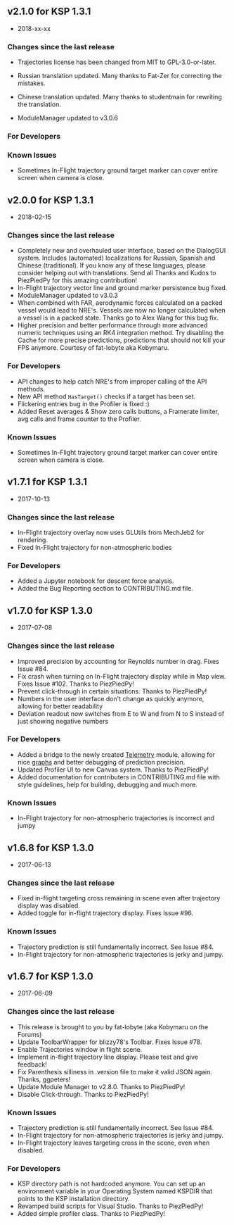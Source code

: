 ## v2.1.0 for KSP 1.3.1
 - 2018-xx-xx

### Changes since the last release

 * Trajectories license has been changed from MIT to GPL-3.0-or-later.
 * Russian translation updated. Many thanks to Fat-Zer for correcting the mistakes.
 * Chinese translation updated. Many thanks to studentmain for rewriting the translation.

 * ModuleManager updated to v3.0.6
### For Developers

### Known Issues

 * Sometimes In-Flight trajectory ground target marker can cover entire screen when camera is close.


## v2.0.0 for KSP 1.3.1
 - 2018-02-15

### Changes since the last release

 * Completely new and overhauled user interface, based on the DialogGUI system.
   Includes (automated) localizations for Russian, Spanish and Chinese (traditional). If you know any of these languages, please consider helping out with translations. Send all Thanks and Kudos to PiezPiedPy for this amazing contribution!
 * In-Flight trajectory vector line and ground marker persistence bug fixed.
 * ModuleManager updated to v3.0.3
 * When combined with FAR, aerodynamic forces calculated on a packed vessel would lead to NRE's.
   Vessels are now no longer calculated when a vessel is in a packed state. Thanks go to Alex Wang for this bug fix.
 * Higher precision and better performance through more advanced numeric techniques using an RK4 integration method.
   Try disabling the Cache for more precise predictions, predictions that should not kill your FPS anymore.
   Courtesy of fat-lobyte aka Kobymaru.

### For Developers

 * API changes to help catch NRE's from improper calling of the API methods.
 * New API method `HasTarget()` checks if a target has been set.
 * Flickering entries bug in the Profiler is fixed :)
 * Added Reset averages & Show zero calls buttons, a Framerate limiter, avg calls and frame counter to the Profiler.
 
### Known Issues

 * Sometimes In-Flight trajectory ground target marker can cover entire screen when camera is close.


## v1.7.1 for KSP 1.3.1
 - 2017-10-13

### Changes since the last release

 * In-Flight trajectory overlay now uses GLUtils from MechJeb2 for rendering.
 * Fixed In-Flight trajectory for non-atmospheric bodies

### For Developers

 * Added a Jupyter notebook for descent force analysis.
 * Added the Bug Reporting section to CONTRIBUTING.md file.


## v1.7.0 for KSP 1.3.0
 - 2017-07-08

### Changes since the last release

 * Improved precision by accounting for Reynolds number in drag. Fixes Issue #84.
 * Fix crash when turning on In-Flight trajectory display while in Map view. Fixes Issue #102. Thanks to PiezPiedPy!
 * Prevent click-through in certain situations. Thanks to PiezPiedPy!
 * Numbers in the user interface don't change as quickly anymore, allowing for better readability
 * Deviation readout now switches from E to W and from N to S instead of just showing negative numbers

### For Developers

 * Added a bridge to the newly created [Telemetry](https://github.com/fat-lobyte/KSPTelemetry) module,
   allowing for nice [graphs](https://user-images.githubusercontent.com/173609/27686194-febdbca6-5cd1-11e7-877d-1ab6e5069fb6.png)
   and better debugging of prediction precision.
 * Updated Profiler UI to new Canvas system. Thanks to PiezPiedPy!
 * Added documentation for contributers in CONTRIBUTING.md file with style guidelines,
   help for building, debugging and much more.

### Known Issues

  * In-Flight trajectory for non-atmospheric trajectories is incorrect and jumpy


## v1.6.8 for KSP 1.3.0

- 2017-06-13

### Changes since the last release
  * Fixed in-flight targeting cross remaining in scene even after trajectory display was disabled.
  * Added toggle for in-flight trajectory display. Fixes Issue #96.

### Known Issues
  * Trajectory prediction is still fundamentally incorrect. See Issue #84.
  * In-Flight trajectory for non-atmospheric trajectories is jerky and jumpy.


## v1.6.7 for KSP 1.3.0

- 2017-06-09

### Changes since the last release
  * This release is brought to you by fat-lobyte (aka Kobymaru on the Forums)
  * Update ToolbarWrapper for blizzy78's Toolbar. Fixes Issue #78.
  * Enable Trajectories window in flight scene.
  * Implement in-flight trajectory line display. Please test and give feedback!
  * Fix Parenthesis silliness in .version file to make it valid JSON again. Thanks, ggpeters!
  * Update Module Manager to v2.8.0. Thanks to PiezPiedPy!
  * Disable Click-through. Thanks to PiezPiedPy!

### Known Issues
  * Trajectory prediction is still fundamentally incorrect. See Issue #84.
  * In-Flight trajectory for non-atmospheric trajectories is jerky and jumpy.
  * In-Flight trajectory leaves targeting cross in the scene, even when disabled.

### For Developers
  * KSP directory path is not hardcoded anymore. You can set up an environment variable in your Operating System named KSPDIR that points to the KSP installation directory.
  * Revamped build scripts for Visual Studio. Thanks to PiezPiedPy!
  * Added simple profiler class. Thanks to PiezPiedPy!
